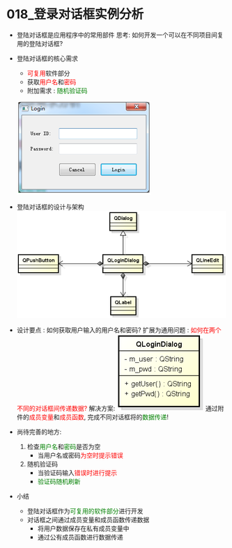 # 018_登录对话框实例分析
- 登陆对话框是应用程序中的常用部件
    思考:
    如何开发一个可以在不同项目间复用的登陆对话框?

- 登陆对话框的核心需求
    - <font color = red>可复用</font>软件部分
    - 获取<font color = red>用户名</font>和<font color = red>密码</font>
    - 附加需求 : <font color = green>随机验证码</font>

    ![](_v_images_018/1.png)

- 登陆对话框的设计与架构
    ![](_v_images_018/2.png)

- 设计要点 : 如何获取用户输入的用户名和密码?
    扩展为通用问题 : <font color = red>如何在两个不同的对话框间传递数据?</font>
    解决方案:
    ![](_v_images_018/3.png)
    通过附件的<font color = red>成员变量</font>和<font color = red>成员函数</font>,
    完成不同对话框将的<font color = green>数据传递</font>!

- 尚待完善的地方:
    1. 检查<font color = green>用户名</font>和<font color = green>密码</font>是否为空
        - 当用户名或密码<font color = red>为空时提示错误</font>
    2. 随机验证码
        - 当验证码输入<font color = red>错误时进行提示</font>
        - <font color = green>验证码随机刷新</font>

- 小结
    - 登陆对话框作为<font color = green>可复用的软件部分</font>进行开发
    - 对话框之间通过成员变量和成员函数传递数据
        - 将用户数据保存在私有成员变量中
        - 通过公有成员函数进行数据传递

